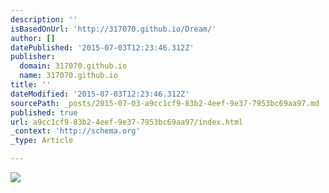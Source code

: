 ```yaml
---
description: ''
isBasedOnUrl: 'http://317070.github.io/Dream/'
author: []
datePublished: '2015-07-03T12:23:46.312Z'
publisher:
  domain: 317070.github.io
  name: 317070.github.io
title: ''
dateModified: '2015-07-03T12:23:46.312Z'
sourcePath: _posts/2015-07-03-a9cc1cf9-83b2-4eef-9e37-7953bc69aa97.md
published: true
url: a9cc1cf9-83b2-4eef-9e37-7953bc69aa97/index.html
_context: 'http://schema.org'
_type: Article

---
```

![](http://317070.github.io/img/dream/result3110.png)